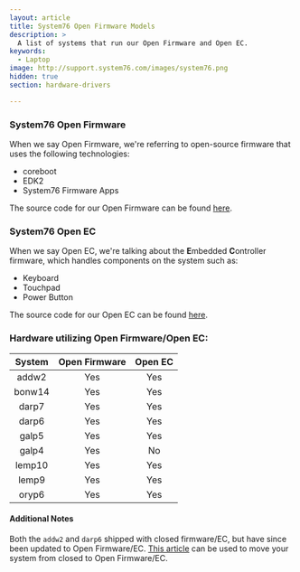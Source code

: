 ```yaml
---
layout: article
title: System76 Open Firmware Models
description: >
  A list of systems that run our Open Firmware and Open EC.
keywords:
  - Laptop
image: http://support.system76.com/images/system76.png
hidden: true
section: hardware-drivers

---
```


### System76 Open Firmware 

When we say Open Firmware, we're referring to open-source firmware that uses the following technologies:

- coreboot
- EDK2
- System76 Firmware Apps

The source code for our Open Firmware can be found [here](https://github.com/system76/firmware-open).

### System76 Open EC

When we say Open EC, we're talking about the <b>E</b>mbedded <b>C</b>ontroller firmware, which handles components on the system such as:

- Keyboard
- Touchpad 
- Power Button

The source code for our Open EC can be found [here](https://github.com/system76/ec).

### Hardware utilizing Open Firmware/Open EC:

| System | Open Firmware | Open EC |
|:------:|:-------------:|:-------:| 
| addw2  | Yes           | Yes     |
| bonw14 | Yes           | Yes     |
| darp7  | Yes           | Yes     |
| darp6  | Yes           | Yes     |
| galp5  | Yes           | Yes     |
| galp4  | Yes           | No      |
| lemp10 | Yes           | Yes     |
| lemp9  | Yes           | Yes     |
| oryp6  | Yes           | Yes     |

#### Additional Notes

Both the `addw2` and `darp6` shipped with closed firmware/EC, but have since been updated to Open Firmware/EC. [This article](/articles/transition-firmware) can be used to move your system from closed to Open Firmware/EC.
